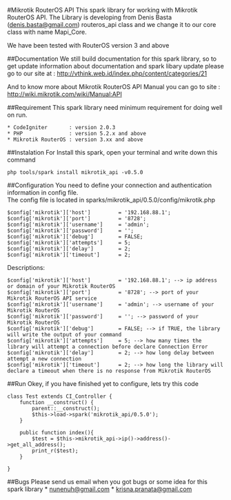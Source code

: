 #Mikrotik RouterOS API
This spark library for working with Mikrotik RouterOS API. The Library is developing 
from Denis Basta (denis.basta@gmail.com) routeros_api class and we change it to our
core class with name Mapi_Core.

We have been tested with RouterOS version 3 and above

##Documentation
We still build documentation for this spark library, 
so to get update information about documentation and spark libary update 
please go to our site at : http://vthink.web.id/index.php/content/categories/21

And to know more about Mikrotik RouterOS API Manual
you can go to site : http://wiki.mikrotik.com/wiki/Manual:API


##Requirement
This spark library need minimum requirement for doing well on run.

    * CodeIgniter       : version 2.0.3
    * PHP               : version 5.2.x and above
    * Mikrotik RouterOS : version 3.xx and above

##Instalation
For Install this spark, open your terminal and write down this command

    php tools/spark install mikrotik_api -v0.5.0

##Configuration
You need to define your connection and authentication information in config file.<br>
The config file is located in sparks/mikrotik_api/0.5.0/config/mikrotik.php

    $config['mikrotik']['host']         = '192.168.88.1';
    $config['mikrotik']['port']         = '8728';
    $config['mikrotik']['username']     = 'admin';
    $config['mikrotik']['password']     = '';
    $config['mikrotik']['debug']        = FALSE;
    $config['mikrotik']['attempts']     = 5;
    $config['mikrotik']['delay']        = 2;
    $config['mikrotik']['timeout']      = 2;

Descriptions:

    $config['mikrotik']['host']         = '192.168.88.1'; --> ip address or domain of your Mikrotik RouterOS
    $config['mikrotik']['port']         = '8728'; --> port of your Mikrotik RouterOS API service 
    $config['mikrotik']['username']     = 'admin'; --> username of your Mikrotik RouterOS
    $config['mikrotik']['password']     = ''; --> password of your Mikrotik RouterOS 
    $config['mikrotik']['debug']        = FALSE; --> if TRUE, the library will write the output of your command
    $config['mikrotik']['attempts']     = 5; --> how many times the library will attempt a connection before declare Connection Error
    $config['mikrotik']['delay']        = 2; --> how long delay between attempt a new connection
    $config['mikrotik']['timeout']      = 2; --> how long the library will declare a timeout when there is no response from Mikrotik RouterOS 


##Run
Okey, if you have finished yet to configure, lets try this code

    class Test extends CI_Controller {
        function __construct() {
            parent::__construct(); 
            $this->load->spark('mikrotik_api/0.5.0');
        }

        public function index(){
            $test = $this->mikrotik_api->ip()->address()->get_all_address();
            print_r($test);
        }

    }


##Bugs
Please send us email when you got bugs or some idea for this spark library
    * nunenuh@gmail.com
    * krisna.pranata@gmail.com
